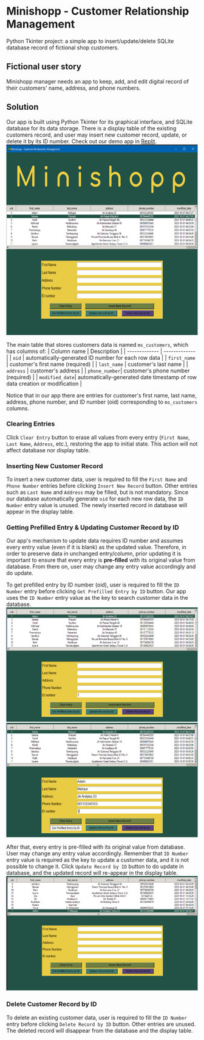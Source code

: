 # Minishopp - Customer Relationship Management
Python Tkinter project: a simple app to insert/update/delete SQLite database record of fictional shop customers.

## Fictional user story
Minishopp manager needs an app to keep, add, and edit digital record of their customers' name, address, and phone numbers.

## Solution
Our app is built using Python Tkinter for its graphical interface, and SQLite database for its data storage. There is a display table of the existing customers record, and user may insert new customer record, update, or delete it by its ID number.
Check out our demo app in [Replit](https://replit.com/@JenniferLorenza/tkinter-shop-customers-management).
<img src="./shop_management/ss-sample.png" width="640" height="500" >

The main table that stores customers data is named `ms_customers`, which has columns of:
| Column name   | Description   |
| ------------- | ------------- |
| `oid`         | automatically-generated ID number for each row data  |
| `first_name`  | customer's first name (required)  |
| `last_name`   | customer's last name |
| `address`     | customer's address |
| `phone_number`| customer's phone number (required) |
| `modified_date`| automatically-generated date timestamp of row data creation or modification |

Notice that in our app there are entries for customer's first name, last name, address, phone number, and ID number (oid) corresponding to `ms_customers` columns.

### Clearing Entries
Click `Clear Entry` button to erase all values from every entry (`First Name`, `Last Name`, `Address`, etc.), restoring the app to initial state. This action will not affect database nor display table.

### Inserting New Customer Record
To insert a new customer data, user is required to fill the `First Name` and `Phone Number` entries before clicking `Insert New Record` button. Other entries such as `Last Name` and `Address` may be filled, but is not mandatory. Since our database automatically generate `oid` for each new row data, the `ID Number` entry value is unused. The newly inserted record in database will appear in the display table.

### Getting Prefilled Entry & Updating Customer Record by ID
Our app's mechanism to update data requires ID number and assumes every entry value (even if it is blank) as the updated value. Therefore, in order to preserve data in unchanged entry/column, prior updating it is important to ensure that every entry is **pre-filled** with its original value from database. From there on, user may change any entry value accordingly and do update.

To get prefilled entry by ID number (oid), user is required to fill the `ID Number` entry before clicking `Get Prefilled Entry by ID` button. Our app uses the `ID Number` entry value as the key to search customer data in the database.
<img src="./shop_management/ss-update-01.png" width="600" height="300" >
<img src="./shop_management/ss-update-02.png" width="600" height="300" >

After that, every entry is pre-filled with its original value from database. User may change any entry value accordingly. Remember that `ID Number` entry value is required as the key to update a customer data, and it is not possible to change it. Click `Update Record by ID` button to do update in database, and the updated record will re-appear in the display table.
<img src="./shop_management/ss-update-03.png" width="600" height="300" >


### Delete Customer Record by ID
To delete an existing customer data, user is required to fill the `ID Number` entry before clicking `Delete Record by ID` button. Other entries are unused. The deleted record will disappear from the database and the display table.
